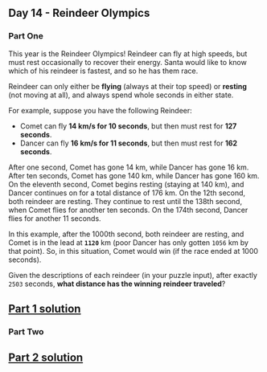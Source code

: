 ## Day 14 - Reindeer Olympics

### Part One

This year is the Reindeer Olympics! Reindeer can fly at high speeds, but must rest occasionally
to recover their energy. Santa would like to know which of his reindeer is fastest, and so he
has them race.

Reindeer can only either be **flying** (always at their top speed) or **resting** (not moving at
all), and always spend whole seconds in either state.

For example, suppose you have the following Reindeer:

 * Comet can fly **14 km/s for 10 seconds**, but then must rest for **127 seconds**.
 * Dancer can fly **16 km/s for 11 seconds**, but then must rest for **162 seconds**.

After one second, Comet has gone 14 km, while Dancer has gone 16 km. After ten seconds, Comet
has gone 140 km, while Dancer has gone 160 km. On the eleventh second, Comet begins resting
(staying at 140 km), and Dancer continues on for a total distance of 176 km. On the 12th second,
both reindeer are resting. They continue to rest until the 138th second, when Comet flies
for another ten seconds. On the 174th second, Dancer flies for another 11 seconds.

In this example, after the 1000th second, both reindeer are resting, and Comet is in the lead
at **`1120`** km (poor Dancer has only gotten `1056` km by that point). So, in this situation,
Comet would win (if the race ended at 1000 seconds).

Given the descriptions of each reindeer (in your puzzle input), after exactly `2503` seconds,
**what distance has the winning reindeer traveled**?

[Part 1 solution][1]
--------------------

### Part Two



[Part 2 solution][2]
--------------------


[1]: part_1.py
[2]: part_2.py